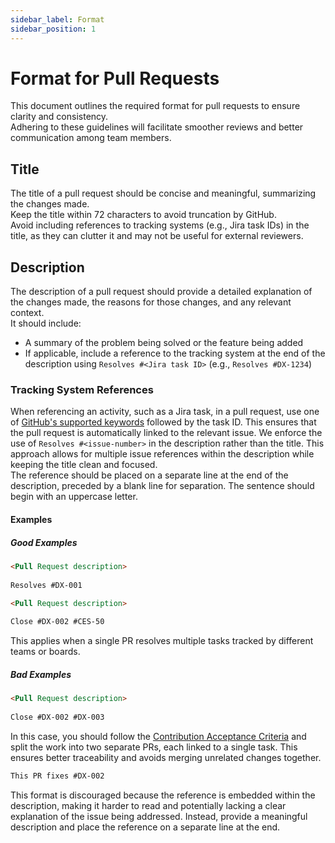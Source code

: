 ```yaml
---
sidebar_label: Format
sidebar_position: 1
---
```


# Format for Pull Requests

This document outlines the required format for pull requests to ensure clarity and consistency.  
Adhering to these guidelines will facilitate smoother reviews and better communication among team members.

## Title

The title of a pull request should be concise and meaningful, summarizing the changes made.  
Keep the title within 72 characters to avoid truncation by GitHub.  
Avoid including references to tracking systems (e.g., Jira task IDs) in the title, as they can clutter it and may not be useful for external reviewers.

## Description

The description of a pull request should provide a detailed explanation of the changes made, the reasons for those changes, and any relevant context.  
It should include:

- A summary of the problem being solved or the feature being added
- If applicable, include a reference to the tracking system at the end of the description using `Resolves #<Jira task ID>` (e.g., `Resolves #DX-1234`)

### Tracking System References

When referencing an activity, such as a Jira task, in a pull request, use one of [GitHub's supported keywords](https://docs.github.com/en/issues/tracking-your-work-with-issues/using-issues/linking-a-pull-request-to-an-issue#linking-a-pull-request-to-an-issue-using-a-keyword) followed by the task ID.
This ensures that the pull request is automatically linked to the relevant issue.
We enforce the use of `Resolves #<issue-number>` in the description rather than the title. This approach allows for multiple issue references within the description while keeping the title clean and focused.  
The reference should be placed on a separate line at the end of the description, preceded by a blank line for separation. The sentence should begin with an uppercase letter.

#### Examples

##### Good Examples

```markdown
<Pull Request description>
  
Resolves #DX-001
```
```markdown
<Pull Request description>
  
Close #DX-002 #CES-50
```
This applies when a single PR resolves multiple tasks tracked by different teams or boards.
  
##### Bad Examples

```markdown
<Pull Request description>
  
Close #DX-002 #DX-003
```
In this case, you should follow the [Contribution Acceptance Criteria](acceptance-criteria.md) and split the work into two separate PRs, each linked to a single task. This ensures better traceability and avoids merging unrelated changes together.

```markdown
This PR fixes #DX-002
```
This format is discouraged because the reference is embedded within the description, making it harder to read and potentially lacking a clear explanation of the issue being addressed. Instead, provide a meaningful description and place the reference on a separate line at the end.
